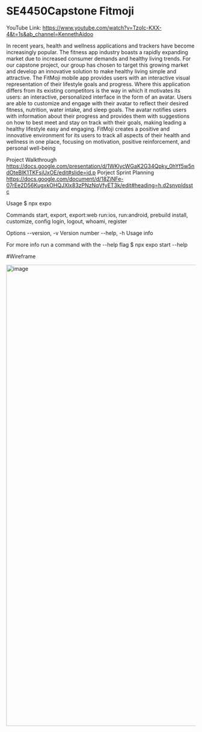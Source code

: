 # SE4450Capstone Fitmoji
YouTube Link: https://www.youtube.com/watch?v=TzoIc-KXX-4&t=1s&ab_channel=KennethAidoo

In recent years, health and wellness applications and trackers have become increasingly popular. The fitness app industry boasts a rapidly expanding market due to increased consumer demands and healthy living trends. For our capstone project, our group has chosen to target this growing market and develop an innovative solution to make healthy living simple and attractive. 
The FitMoji mobile app provides users with an interactive visual representation of their lifestyle goals and progress. Where this application differs from its existing competitors is the way in which it motivates its users: an interactive, personalized interface in the form of an avatar. Users are able to customize and engage with their avatar to reflect their desired fitness, nutrition, water intake, and sleep goals. The avatar notifies users with information about their progress and provides them with suggestions on how to best meet and stay on track with their goals, making leading a healthy lifestyle easy and engaging. FitMoji creates a positive and innovative environment for its users to track all aspects of their health and wellness in one place, focusing on motivation, positive reinforcement, and personal well-being

Project Walkthrough
    https://docs.google.com/presentation/d/1WKlycWGaK2G34Qpky_0hYf5w5ndOteBIK1TKFsiUxOE/edit#slide=id.p
    Porject Sprint Planning 
    https://docs.google.com/document/d/18ZjNFe-07rEe2D56KugxkOHQJXlx83zPNzNqVfyET3k/edit#heading=h.d2snvpldsstc

Usage
    $ npx expo <command>

  Commands
    start, export, export:web
    run:ios, run:android, prebuild
    install, customize, config
    login, logout, whoami, register

  Options
    --version, -v   Version number
    --help, -h      Usage info

  For more info run a command with the --help flag
    $ npx expo start --help

#Wireframe 

<img width="1227" alt="image" src="https://user-images.githubusercontent.com/46071969/236847729-61dd493e-d4ff-4aa1-a3f6-22811f8f4d21.png">
